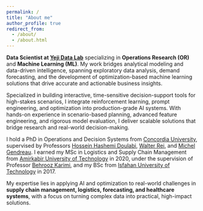 ```yaml
---
permalink: /
title: "About me"
author_profile: true
redirect_from:
  - /about/
  - /about.html
---
```


**Data Scientist at [Yeji Data Lab](https://yejidatalab.com/)** specializing in **Operations Research (OR)** and **Machine Learning (ML)**. My work bridges analytical modeling and data-driven intelligence, spanning exploratory data analysis, demand forecasting, and the development of optimization-based machine learning solutions that drive accurate and actionable business insights.  

Specialized in building interactive, time-sensitive decision-support tools for high-stakes scenarios, I integrate reinforcement learning, prompt engineering, and optimization into production-grade AI systems. With hands-on experience in scenario-based planning, advanced feature engineering, and rigorous model evaluation, I deliver scalable solutions that bridge research and real-world decision-making.  

I hold a PhD in Operations and Decision Systems from [Concordia University](https://www.concordia.ca/), supervised by Professors [Hossein Hashemi Doulabi](https://www.concordia.ca/faculty/hossein-hashemidoulabi.html), [Walter Rei](https://professeurs.uqam.ca/professeur/rei.walter/), and [Michel Gendreau](https://www.polymtl.ca/expertises/gendreau-michel). I earned my MSc in Logistics and Supply Chain Management from [Amirkabir University of Technology](https://aut.ac.ir/en) in 2020, under the supervision of Professor [Behrooz Karimi](https://aut.ac.ir/cv/2096/BEHROOZ-KARIMI?slc_lang=en&&cv=2096&mod=scv), and my BSc from [Isfahan University of Technology](https://english.iut.ac.ir/) in 2017.  

My expertise lies in applying AI and optimization to real-world challenges in **supply chain management, logistics, forecasting, and healthcare systems**, with a focus on turning complex data into practical, high-impact solutions.  
